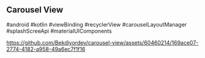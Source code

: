 ## Carousel View

#android
#kotlin
#viewBinding
#recyclerView
#carouselLayoutManager
#splashScreeApi
#materialUIComponents

https://github.com/Bekdiyordev/carousel-view/assets/60460214/169ace07-2774-4182-a958-49a6ec7f1f16
